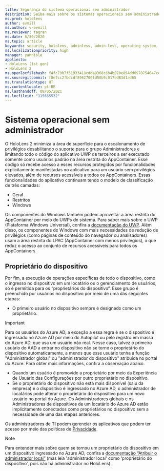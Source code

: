 ```yaml
---
title: Segurança do sistema operacional sem administrador
description: Saiba mais sobre os sistemas operacionais sem administrador, os proprietários de dispositivos e a segurança em dispositivos de realidade misturada do HoloLens.
ms.prod: hololens
author: evmill
ms.author: v-evmill
ms.reviewer: tagran
ms.date: 6/30/2020
ms.topic: article
keywords: security, hololens, adminless, admin-less, operating system, admin-less operating system, admin os, admin-less os, hololens 2, hololens2 security,
ms.localizationpriority: high
manager: yannisle
appliesto:
- HoloLens (1st gen)
- HoloLens 2
ms.openlocfilehash: f4fc79b7f51933418cdda8368c6b4b070e854dd0978754647ce864075c772cfd
ms.sourcegitcommit: f8e7cc2fbdcdf8962700fd50b9c017bd83d1ad65
ms.translationtype: HT
ms.contentlocale: pt-BR
ms.lasthandoff: 08/05/2021
ms.locfileid: "115665532"
---
```

# <a name="admin-less-operating-system"></a>Sistema operacional sem administrador

O HoloLens 2 minimiza a área de superfície para o escalonamento de privilégios desabilitando o suporte para o grupo Administradores e limitando todo o código do aplicativo UWP de terceiros a ser executado somente como usuários padrão na área restrita do AppContainer. Esse código só recebe acesso a esses recursos protegidos por funcionalidades explicitamente manifestadas no aplicativo para um usuário sem privilégios elevados, além de recursos acessíveis a todos os AppContainers.
Essas funcionalidades do aplicativo continuam tendo o modelo de classificação de três camadas:
  * Geral
  * Restritos
  * Windows

Os componentes do Windows também podem aproveitar a área restrita do AppContainer por meio do UWPs do sistema. Para saber mais sobre o UWP (Plataforma Windows Universal), confira a [documentação do UWP](/windows/uwp/). Além disso, os componentes do Windows com mais necessidades de redução de privilégios (como páginas de conteúdo do navegador ou analisadores) usam a área restrita do LPAC (AppContainer com menos privilégios), o que reduz o acesso ao conjunto de recursos acessíveis para todos os AppContainers.

## <a name="device-owner"></a>Proprietário do dispositivo

Por fim, a execução de operações específicas de todo o dispositivo, como o ingresso no dispositivo em um locatário ou o gerenciamento de usuários, só é permitida para os “proprietários do dispositivo”. Esse grupo é preenchido por usuários no dispositivo por meio de uma das seguintes etapas:
  * O primeiro usuário no dispositivo sempre é designado como um proprietário. 
> [!IMPORTANT]
>Para os usuários do Azure AD, a exceção a essa regra é se o dispositivo é ingressado no Azure AD por meio do Autopilot ou pelo registro em massa do Azure AD, que usa um usuário não real. Nesse caso, talvez o primeiro usuário do AAD a entrar no dispositivo não se torne o proprietário do dispositivo automaticamente, a menos que esse usuário tenha a função "Administrador global" ou "administrador do dispositivo" atribuída no portal do Azure. Para obter mais informações, confira a observação abaixo.  

  * Quando um usuário é promovido a proprietário por meio da Experiência de Usuário das Configurações por outro proprietário no dispositivo.
  * Se o proprietário do dispositivo não está mais disponível (saiu da empresa) e o dispositivo é ingressado no Azure AD, o administrador de locatários pode alterar o proprietário do dispositivo para um novo usuário no portal do Azure. Os Administradores globais e os Administradores de dispositivos de um locatário do Azure AD estão implicitamente conectados como proprietários no dispositivo sem a necessidade de uma das etapas anteriores.  

 Os administradores de TI podem gerenciar os aplicativos que podem ter acesso por meio das políticas de [Privacidade](/windows/client-management/mdm/policy-csp-privacy). 

> [!NOTE]
> Para entender mais sobre quem se tornou um proprietário do dispositivo em um dispositivo ingressado no Azure AD, confira a [documentação “Atribuir o administrador local”](/azure/active-directory/devices/assign-local-admin) (mas leia 'administrador local' como 'proprietário do dispositivo', pois não há administrador no HoloLens).